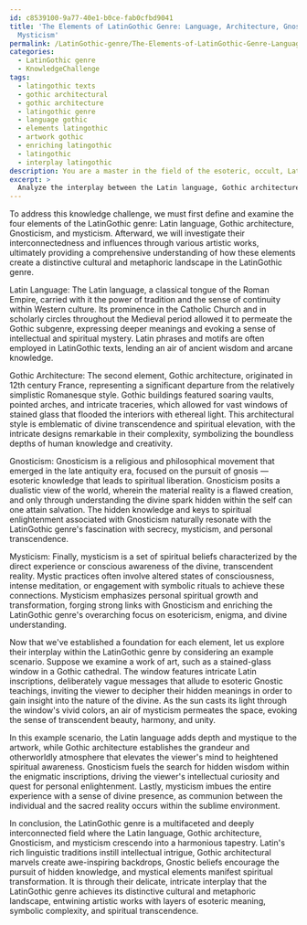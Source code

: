 ```yaml
---
id: c8539100-9a77-40e1-b0ce-fab0cfbd9041
title: 'The Elements of LatinGothic Genre: Language, Architecture, Gnosticism, and
  Mysticism'
permalink: /LatinGothic-genre/The-Elements-of-LatinGothic-Genre-Language-Architecture-Gnosticism-and-Mysticism/
categories:
  - LatinGothic genre
  - KnowledgeChallenge
tags:
  - latingothic texts
  - gothic architectural
  - gothic architecture
  - latingothic genre
  - language gothic
  - elements latingothic
  - artwork gothic
  - enriching latingothic
  - latingothic
  - interplay latingothic
description: You are a master in the field of the esoteric, occult, LatinGothic genre and Education. You are a writer of tests, challenges, textbooks and deep knowledge on LatinGothic genre for initiates and students to gain deep insights and understanding from. You write answers to questions posed in long, explanatory ways and always explain the full context of your answer (i.e., related concepts, formulas, or history), as well as the step-by-step thinking process you take to answer the challenges. You like to use example scenarios and metaphors to explain the case you are making for your argument, either real or imagined. Summarize the key themes, ideas, and conclusions at the end.
excerpt: > 
  Analyze the interplay between the Latin language, Gothic architecture, Gnosticism, and mysticism within the LatinGothic genre. How have these four elements intertwined and influenced one another to create a distinctive cultural and metaphoric landscape in artistic works?
---
```

To address this knowledge challenge, we must first define and examine the four elements of the LatinGothic genre: Latin language, Gothic architecture, Gnosticism, and mysticism. Afterward, we will investigate their interconnectedness and influences through various artistic works, ultimately providing a comprehensive understanding of how these elements create a distinctive cultural and metaphoric landscape in the LatinGothic genre.

Latin Language:
The Latin language, a classical tongue of the Roman Empire, carried with it the power of tradition and the sense of continuity within Western culture. Its prominence in the Catholic Church and in scholarly circles throughout the Medieval period allowed it to permeate the Gothic subgenre, expressing deeper meanings and evoking a sense of intellectual and spiritual mystery. Latin phrases and motifs are often employed in LatinGothic texts, lending an air of ancient wisdom and arcane knowledge.

Gothic Architecture:
The second element, Gothic architecture, originated in 12th century France, representing a significant departure from the relatively simplistic Romanesque style. Gothic buildings featured soaring vaults, pointed arches, and intricate traceries, which allowed for vast windows of stained glass that flooded the interiors with ethereal light. This architectural style is emblematic of divine transcendence and spiritual elevation, with the intricate designs remarkable in their complexity, symbolizing the boundless depths of human knowledge and creativity.

Gnosticism:
Gnosticism is a religious and philosophical movement that emerged in the late antiquity era, focused on the pursuit of gnosis — esoteric knowledge that leads to spiritual liberation. Gnosticism posits a dualistic view of the world, wherein the material reality is a flawed creation, and only through understanding the divine spark hidden within the self can one attain salvation. The hidden knowledge and keys to spiritual enlightenment associated with Gnosticism naturally resonate with the LatinGothic genre's fascination with secrecy, mysticism, and personal transcendence.

Mysticism:
Finally, mysticism is a set of spiritual beliefs characterized by the direct experience or conscious awareness of the divine, transcendent reality. Mystic practices often involve altered states of consciousness, intense meditation, or engagement with symbolic rituals to achieve these connections. Mysticism emphasizes personal spiritual growth and transformation, forging strong links with Gnosticism and enriching the LatinGothic genre's overarching focus on esotericism, enigma, and divine understanding.

Now that we've established a foundation for each element, let us explore their interplay within the LatinGothic genre by considering an example scenario. Suppose we examine a work of art, such as a stained-glass window in a Gothic cathedral. The window features intricate Latin inscriptions, deliberately vague messages that allude to esoteric Gnostic teachings, inviting the viewer to decipher their hidden meanings in order to gain insight into the nature of the divine. As the sun casts its light through the window's vivid colors, an air of mysticism permeates the space, evoking the sense of transcendent beauty, harmony, and unity.

In this example scenario, the Latin language adds depth and mystique to the artwork, while Gothic architecture establishes the grandeur and otherworldly atmosphere that elevates the viewer's mind to heightened spiritual awareness. Gnosticism fuels the search for hidden wisdom within the enigmatic inscriptions, driving the viewer's intellectual curiosity and quest for personal enlightenment. Lastly, mysticism imbues the entire experience with a sense of divine presence, as communion between the individual and the sacred reality occurs within the sublime environment.

In conclusion, the LatinGothic genre is a multifaceted and deeply interconnected field where the Latin language, Gothic architecture, Gnosticism, and mysticism crescendo into a harmonious tapestry. Latin's rich linguistic traditions instill intellectual intrigue, Gothic architectural marvels create awe-inspiring backdrops, Gnostic beliefs encourage the pursuit of hidden knowledge, and mystical elements manifest spiritual transformation. It is through their delicate, intricate interplay that the LatinGothic genre achieves its distinctive cultural and metaphoric landscape, entwining artistic works with layers of esoteric meaning, symbolic complexity, and spiritual transcendence.

